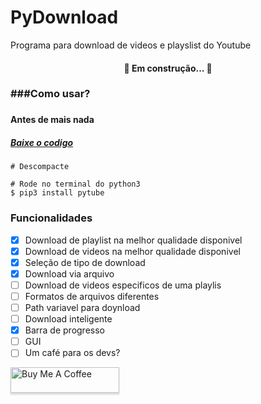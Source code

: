 # PyDownload
Programa para download de videos e playslist do Youtube
<h4 align="center"> 
	🚧 Em construção...  🚧
</h4>


<h3>###Como usar?<h3>
<h4>Antes de mais nada <h4>
<p align="center">
    <h5><a href="https://github.com/CR0J22/PyDownload/archive/refs/heads/main.zip">Baixe o codigo</a></h5>
</p>

```
# Descompacte

# Rode no terminal do python3
$ pip3 install pytube

 ````

### Funcionalidades
- [x] Download de playlist na melhor qualidade disponivel
- [x] Download de videos na melhor qualidade disponivel
- [x] Seleção de tipo de download
- [x] Download via arquivo
- [ ] Download de videos especificos de uma playlis
- [ ] Formatos de arquivos diferentes
- [ ] Path variavel para doynload
- [ ] Download inteligente
- [x] Barra de progresso
- [ ] GUI
- [ ] Um café para os devs?
<a href="https://www.buymeacoffee.com/cr0j22" target="_blank">
    <img src="https://www.buymeacoffee.com/assets/img/custom_images/orange_img.png" alt="Buy Me A Coffee" style="height: 41px !important;width: 174px !important;box-shadow: 0px 3px 2px 0px rgba(190, 190, 190, 0.5) !important;-webkit-box-shadow: 0px 3px 2px 0px rgba(190, 190, 190, 0.5) !important;" >
  </a>

